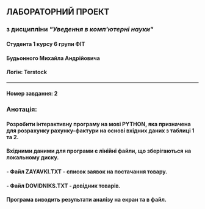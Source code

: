 ## **ЛАБОРАТОРНИЙ ПРОЕКТ**
### з дисципліни ***"Уведення в комп'ютерні науки"***
#### Студента 1 курсу 6 групи ФІТ
#### **Будьонного Михайла Андрійовича**
#### Логін: Terstock
____________________________________________________
#### Номер завдання: 2
### **Анотація:**
#### Розробити інтерактивну програму на мові PYTHON, яка призначена для розрахунку рахунку-фактури на основі вхідних даних з таблиці 1 та 2.
#### Вхідними даними для програми є лінійні файли, що зберігаються на локальному диску.
#### - Файл **ZAYAVKI.TXT** - список заявок на постачання товару.
#### - Файл **DOVIDNIKS.TXT** - довідник товарів.
#### Програма виводить результати аналізу на екран та в файл.
